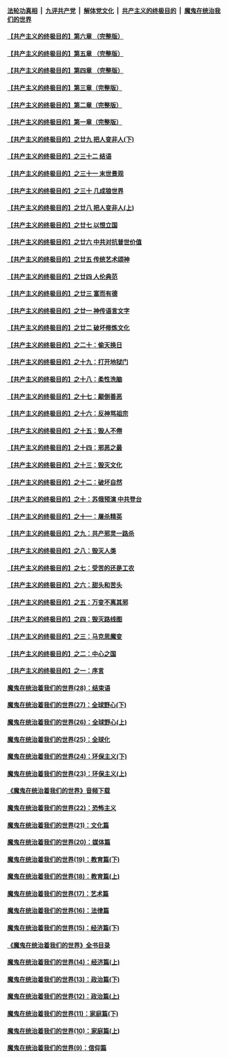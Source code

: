 ####  [法轮功真相](../../../../basic/blob/master/README.md?t=01220113) &nbsp;|&nbsp; [九评共产党](../../../../9ping.md/blob/master/README.md?t=01220113) &nbsp;|&nbsp; [解体党文化](../../../../jtdwh.md/blob/master/README.md?t=01220113)  &nbsp;|&nbsp; [共产主义的终极目的](../../../../gczydzjmd.md/blob/master/README.md?t=01220113) &nbsp;|&nbsp; [魔鬼在统治我们的世界](../../../../mgztzwmdsj.md/blob/master/README.md?t=01220113) 

#### [【共产主义的终极目的】第六章 （完整版）](../pages/nsc422/n11428913.md?t=01220113) 

#### [【共产主义的终极目的】第五章 （完整版）](../pages/nsc422/n11428912.md?t=01220113) 

#### [【共产主义的终极目的】第四章 （完整版）](../pages/nsc422/n11428907.md?t=01220113) 

#### [【共产主义的终极目的】第三章（完整版）](../pages/nsc422/n11428848.md?t=01220113) 

#### [【共产主义的终极目的】第二章（完整版）](../pages/nsc422/n11428831.md?t=01220113) 

#### [【共产主义的终极目的】第一章（完整版）](../pages/nsc422/n11417651.md?t=01220113) 

#### [【共产主义的终极目的】之廿九 把人变非人(下)](../pages/nsc422/n11344140.md?t=01220113) 

#### [【共产主义的终极目的】之三十二 结语](../pages/nsc422/n11360535.md?t=01220113) 

#### [【共产主义的终极目的】之三十一 末世景观](../pages/nsc422/n11351129.md?t=01220113) 

#### [【共产主义的终极目的】之三十 几成狼世界](../pages/nsc422/n11348280.md?t=01220113) 

#### [【共产主义的终极目的】之廿八 把人变非人(上)](../pages/nsc422/n11340492.md?t=01220113) 

#### [【共产主义的终极目的】之廿七 以恨立国](../pages/nsc422/n11336944.md?t=01220113) 

#### [【共产主义的终极目的】之廿六 中共对抗普世价值](../pages/nsc422/n11324785.md?t=01220113) 

#### [【共产主义的终极目的】之廿五 传统艺术颂神](../pages/nsc422/n11296396.md?t=01220113) 

#### [【共产主义的终极目的】之廿四 人伦典范](../pages/nsc422/n11296397.md?t=01220113) 

#### [【共产主义的终极目的】之廿三 富而有德](../pages/nsc422/n11283598.md?t=01220113) 

#### [【共产主义的终极目的】之廿一 神传语言文字](../pages/nsc422/n11263265.md?t=01220113) 

#### [【共产主义的终极目的】之廿二 破坏修炼文化](../pages/nsc422/n11245728.md?t=01220113) 

#### [【共产主义的终极目的】之二十：偷天换日](../pages/nsc422/n11238846.md?t=01220113) 

#### [【共产主义的终极目的】之十九：打开地狱门](../pages/nsc422/n11206376.md?t=01220113) 

#### [【共产主义的终极目的】之十八：柔性洗脑](../pages/nsc422/n11199994.md?t=01220113) 

#### [【共产主义的终极目的】之十七：颠倒善恶](../pages/nsc422/n11179782.md?t=01220113) 

#### [【共产主义的终极目的】之十六：反神骂祖宗](../pages/nsc422/n11166798.md?t=01220113) 

#### [【共产主义的终极目的】之十五：毁人不倦](../pages/nsc422/n11166792.md?t=01220113) 

#### [【共产主义的终极目的】之十四：邪恶之最](../pages/nsc422/n11150249.md?t=01220113) 

#### [【共产主义的终极目的】之十三：毁灭文化](../pages/nsc422/n11135227.md?t=01220113) 

#### [【共产主义的终极目的】之十二：破坏自然](../pages/nsc422/n11135214.md?t=01220113) 

#### [【共产主义的终极目的】之十：苏俄预演 中共登台](../pages/nsc422/n11118424.md?t=01220113) 

#### [【共产主义的终极目的】之十一：屠杀精英](../pages/nsc422/n11118442.md?t=01220113) 

#### [【共产主义的终极目的】之九：共产邪灵一路杀](../pages/nsc422/n11114139.md?t=01220113) 

#### [【共产主义的终极目的】之八：毁灭人类](../pages/nsc422/n11108503.md?t=01220113) 

#### [【共产主义的终极目的】之七：受苦的还是工农](../pages/nsc422/n11101809.md?t=01220113) 

#### [【共产主义的终极目的】之六：甜头和苦头](../pages/nsc422/n11096971.md?t=01220113) 

#### [【共产主义的终极目的】之五：万变不离其邪](../pages/nsc422/n11091285.md?t=01220113) 

#### [【共产主义的终极目的】之四：毁灭路线图](../pages/nsc422/n11086284.md?t=01220113) 

#### [【共产主义的终极目的】之三：马克思魔变](../pages/nsc422/n11061941.md?t=01220113) 

#### [【共产主义的终极目的】之二：中心之国](../pages/nsc422/n11047728.md?t=01220113) 

#### [【共产主义的终极目的】之一：序言](../pages/nsc422/n11086077.md?t=01220113) 

#### [魔鬼在统治着我们的世界(28)：结束语](../pages/nsc422/n10936246.md?t=01220113) 

#### [魔鬼在统治着我们的世界(27)：全球野心(下)](../pages/nsc422/n10928319.md?t=01220113) 

#### [魔鬼在统治着我们的世界(26)：全球野心(上)](../pages/nsc422/n10900318.md?t=01220113) 

#### [魔鬼在统治着我们的世界(25)：全球化](../pages/nsc422/n10788205.md?t=01220113) 

#### [魔鬼在统治着我们的世界(24)：环保主义(下)](../pages/nsc422/n10695307.md?t=01220113) 

#### [魔鬼在统治着我们的世界(23)：环保主义(上)](../pages/nsc422/n10688613.md?t=01220113) 

#### [《魔鬼在统治着我们的世界》音频下载](../pages/nsc422/n10635553.md?t=01220113) 

#### [魔鬼在统治着我们的世界(22)：恐怖主义](../pages/nsc422/n10614727.md?t=01220113) 

#### [魔鬼在统治着我们的世界(21)：文化篇](../pages/nsc422/n10597706.md?t=01220113) 

#### [魔鬼在统治着我们的世界(20)：媒体篇](../pages/nsc422/n10586579.md?t=01220113) 

#### [魔鬼在统治着我们的世界(19)：教育篇(下)](../pages/nsc422/n10564808.md?t=01220113) 

#### [魔鬼在统治着我们的世界(18)：教育篇(上)](../pages/nsc422/n10526970.md?t=01220113) 

#### [魔鬼在统治着我们的世界(17)：艺术篇](../pages/nsc422/n10499093.md?t=01220113) 

#### [魔鬼在统治着我们的世界(16)：法律篇](../pages/nsc422/n10485969.md?t=01220113) 

#### [魔鬼在统治着我们的世界(15)：经济篇(下)](../pages/nsc422/n10469975.md?t=01220113) 

#### [《魔鬼在统治着我们的世界》全书目录](../pages/nsc422/n10464261.md?t=01220113) 

#### [魔鬼在统治着我们的世界(14)：经济篇(上)](../pages/nsc422/n10457370.md?t=01220113) 

#### [魔鬼在统治着我们的世界(13)：政治篇(下)](../pages/nsc422/n10448270.md?t=01220113) 

#### [魔鬼在统治着我们的世界(12)：政治篇(上)](../pages/nsc422/n10444576.md?t=01220113) 

#### [魔鬼在统治着我们的世界(11)：家庭篇(下)](../pages/nsc422/n10440961.md?t=01220113) 

#### [魔鬼在统治着我们的世界(10)：家庭篇(上)](../pages/nsc422/n10435448.md?t=01220113) 

#### [魔鬼在统治着我们的世界(9)：信仰篇](../pages/nsc422/n10432159.md?t=01220113) 

